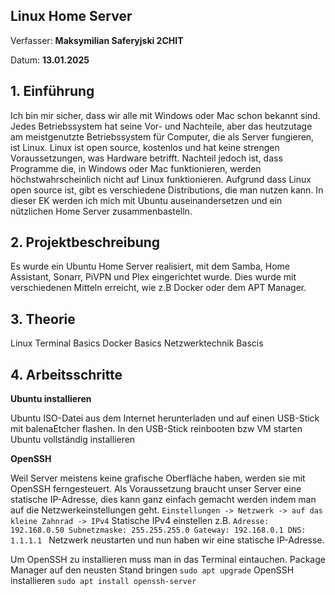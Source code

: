 
## Linux Home Server

Verfasser: **Maksymilian Saferyjski 2CHIT**

Datum: **13.01.2025**

## 1. Einführung
Ich bin mir sicher, dass wir alle mit Windows oder Mac schon bekannt sind. Jedes Betriebssystem hat seine Vor- und Nachteile, aber das heutzutage am meistgenutzte Betriebssystem für Computer, die als Server fungieren, ist Linux. Linux ist open source, kostenlos und hat keine strengen Voraussetzungen, was Hardware betrifft. Nachteil jedoch ist, dass Programme die, in Windows oder Mac funktionieren, werden höchstwahrscheinlich nicht auf Linux funktionieren. Aufgrund dass Linux open source ist, gibt es verschiedene Distributions, die man nutzen kann. In dieser EK werden ich mich mit Ubuntu auseinandersetzen und ein nützlichen Home Server zusammenbastelln.
## 2. Projektbeschreibung
Es wurde ein Ubuntu Home Server realisiert, mit dem Samba, Home Assistant, Sonarr, PiVPN und Plex eingerichtet wurde. Dies wurde mit verschiedenen Mitteln erreicht, wie z.B Docker oder dem APT Manager.
## 3. Theorie

Linux Terminal Basics
Docker Basics
Netzwerktechnik Bascis

## 4. Arbeitsschritte
**Ubuntu installieren**

Ubuntu ISO-Datei aus dem Internet herunterladen und auf einen USB-Stick mit balenaEtcher flashen.
In den USB-Stick reinbooten bzw VM starten
Ubuntu vollständig installieren

**OpenSSH**

Weil Server meistens keine grafische Oberfläche haben, werden sie mit OpenSSH ferngesteuert.
Als Voraussetzung braucht unser Server eine statische IP-Adresse, dies kann ganz einfach gemacht werden indem man auf die Netzwerkeinstellungen geht.
```Einstellungen -> Netzwerk -> auf das kleine Zahnrad -> IPv4```
Statische IPv4 einstellen z.B.
 ```Adresse: 192.168.0.50 Subnetzmaske: 255.255.255.0 Gateway: 192.168.0.1 DNS: 1.1.1.1 ```
Netzwerk neustarten und nun haben wir eine statische IP-Adresse.

Um OpenSSH zu installieren muss man in das Terminal eintauchen.
Package Manager auf den neusten Stand bringen
```sudo apt upgrade```
OpenSSH installieren
```sudo apt install openssh-server```












